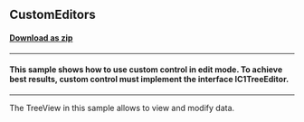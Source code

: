 ## CustomEditors
#### [Download as zip](https://grapecity.github.io/DownGit/#/home?url=https://github.com/GrapeCity/ComponentOne-WinForms-Samples/tree/master/NetFramework\TreeView\VB\CustomEditors)
____
#### This sample shows how to use custom control in edit mode. To achieve best results, custom control must implement the interface IC1TreeEditor.
____
The TreeView in this sample allows to view and modify data.
